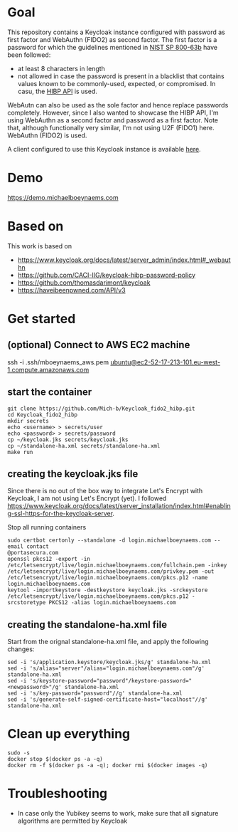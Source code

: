# Goal
This repository contains a Keycloak instance configured with password as first factor and WebAuthn (FIDO2) as second factor. The first factor is a password for which the guidelines mentioned in [NIST SP 800-63b](https://pages.nist.gov/800-63-3/sp800-63b.html) have been followed:
* at least 8 characters in length
* not allowed in case the password is present in a blacklist that contains values known to be commonly-used, expected, or compromised. In casu, the [HIBP API](https://haveibeenpwned.com/API/v3) is used. 

WebAutn can also be used as the sole factor and hence replace passwords completely. However, since I also wanted to showcase the HIBP API, I'm  using WebAuthn as a second factor and password as a first factor. Note that, although functionally very similar, I'm not using U2F (FIDO1) here. WebAuthn (FIDO2) is used. 

A client configured to use this Keycloak instance is available [here](https://github.com/Mich-b/Keycloak_client_oidc_spa).

# Demo
https://demo.michaelboeynaems.com

# Based on
This work is based on
* https://www.keycloak.org/docs/latest/server_admin/index.html#_webauthn
* https://github.com/CACI-IIG/keycloak-hibp-password-policy 
* https://github.com/thomasdarimont/keycloak
* https://haveibeenpwned.com/API/v3

# Get started
## (optional) Connect to AWS EC2 machine
ssh -i .ssh/mboeynaems_aws.pem ubuntu@ec2-52-17-213-101.eu-west-1.compute.amazonaws.com

## start the container
```
git clone https://github.com/Mich-b/Keycloak_fido2_hibp.git
cd Keycloak_fido2_hibp
mkdir secrets
echo <username> > secrets/user
echo <password> > secrets/password
cp ~/keycloak.jks secrets/keycloak.jks
cp ~/standalone-ha.xml secrets/standalone-ha.xml
make run
```

## creating the keycloak.jks file
Since there is no out of the box way to integrate Let's Encrypt with Keycloak, I am not using Let's Encrypt (yet). 
I followed https://www.keycloak.org/docs/latest/server_installation/index.html#enabling-ssl-https-for-the-keycloak-server. 

Stop all running containers

```
sudo certbot certonly --standalone -d login.michaelboeynaems.com --email contact
@portasecura.com
openssl pkcs12 -export -in /etc/letsencrypt/live/login.michaelboeynaems.com/fullchain.pem -inkey /etc/letsencrypt/live/login.michaelboeynaems.com/privkey.pem -out /etc/letsencrypt/live/login.michaelboeynaems.com/pkcs.p12 -name login.michaelboeynaems.com
keytool -importkeystore -destkeystore keycloak.jks -srckeystore /etc/letsencrypt/live/login.michaelboeynaems.com/pkcs.p12 -srcstoretype PKCS12 -alias login.michaelboeynaems.com
```

## creating the standalone-ha.xml file
Start from the orignal standalone-ha.xml file, and apply the following changes:
```
sed -i 's/application.keystore/keycloak.jks/g' standalone-ha.xml
sed -i 's/alias="server"/alias="login.michaelboeynaems.com"/g' standalone-ha.xml
sed -i 's/keystore-password="password"/keystore-password="<newpassword>"/g' standalone-ha.xml
sed -i 's/key-password="password"//g' standalone-ha.xml
sed -i 's/generate-self-signed-certificate-host="localhost"//g' standalone-ha.xml
```

# Clean up everything

```
sudo -s
docker stop $(docker ps -a -q)
docker rm -f $(docker ps -a -q); docker rmi $(docker images -q)
```

# Troubleshooting
* In case only the Yubikey seems to work, make sure that all signature algorithms are permitted by Keycloak
